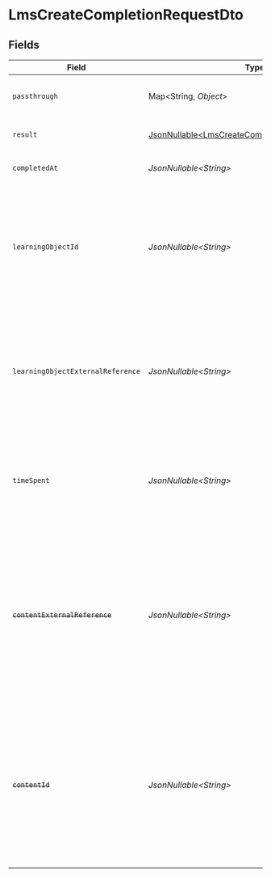 # LmsCreateCompletionRequestDto


## Fields

| Field                                                                                                                                                                        | Type                                                                                                                                                                         | Required                                                                                                                                                                     | Description                                                                                                                                                                  | Example                                                                                                                                                                      |
| ---------------------------------------------------------------------------------------------------------------------------------------------------------------------------- | ---------------------------------------------------------------------------------------------------------------------------------------------------------------------------- | ---------------------------------------------------------------------------------------------------------------------------------------------------------------------------- | ---------------------------------------------------------------------------------------------------------------------------------------------------------------------------- | ---------------------------------------------------------------------------------------------------------------------------------------------------------------------------- |
| `passthrough`                                                                                                                                                                | Map\<String, *Object*>                                                                                                                                                       | :heavy_minus_sign:                                                                                                                                                           | Value to pass through to the provider                                                                                                                                        | {<br/>"other_known_names": "John Doe"<br/>}                                                                                                                                  |
| `result`                                                                                                                                                                     | [JsonNullable\<LmsCreateCompletionRequestDtoResult>](../../models/components/LmsCreateCompletionRequestDtoResult.md)                                                         | :heavy_minus_sign:                                                                                                                                                           | The result of the completion                                                                                                                                                 |                                                                                                                                                                              |
| `completedAt`                                                                                                                                                                | *JsonNullable\<String>*                                                                                                                                                      | :heavy_minus_sign:                                                                                                                                                           | The date the content was completed                                                                                                                                           | 2021-07-21T14:00:00.000Z                                                                                                                                                     |
| `learningObjectId`                                                                                                                                                           | *JsonNullable\<String>*                                                                                                                                                      | :heavy_minus_sign:                                                                                                                                                           | The id of the learning object associated with this completion. This is not required unless specified in an integration.                                                      | e3gd34-23tr21-er234-345er56                                                                                                                                                  |
| `learningObjectExternalReference`                                                                                                                                            | *JsonNullable\<String>*                                                                                                                                                      | :heavy_minus_sign:                                                                                                                                                           | The external reference of the learning object associated with this completion, this is the main identifier for creating completions.                                         | learning-content-123                                                                                                                                                         |
| `timeSpent`                                                                                                                                                                  | *JsonNullable\<String>*                                                                                                                                                      | :heavy_minus_sign:                                                                                                                                                           | ISO 8601 duration format representing the time spent on completing the learning object                                                                                       | PT1H30M45S                                                                                                                                                                   |
| ~~`contentExternalReference`~~                                                                                                                                               | *JsonNullable\<String>*                                                                                                                                                      | :heavy_minus_sign:                                                                                                                                                           | : warning: ** DEPRECATED **: This will be removed in a future release, please migrate away from it as soon as possible.<br/><br/>The external reference associated with this content | SOFTWARE-ENG-LV1-TRAINING-VIDEO-1-CONTENT                                                                                                                                    |
| ~~`contentId`~~                                                                                                                                                              | *JsonNullable\<String>*                                                                                                                                                      | :heavy_minus_sign:                                                                                                                                                           | : warning: ** DEPRECATED **: This will be removed in a future release, please migrate away from it as soon as possible.<br/><br/>The content ID associated with this completion | 16873-ENG-VIDEO-1                                                                                                                                                            |
